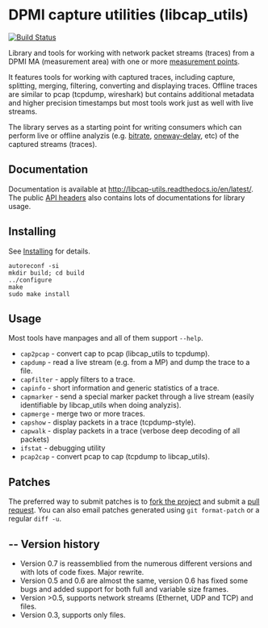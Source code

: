 DPMI capture utilities (libcap_utils)
=====================================
[![Build Status](https://travis-ci.org/DPMI/libcap_utils.svg?branch=master)](https://travis-ci.org/DPMI/libcap_utils)

Library and tools for working with network packet streams (traces) from a DPMI MA (measurement area) with one or more [measurement points](https://github.com/DPMI/mp).

It features tools for working with captured traces, including capture, splitting, merging, filtering, converting and displaying traces. Offline traces are similar to pcap (tcpdump, wireshark) but contains additional metadata and higher precision timestamps but most tools work just as well with live streams.

The library serves as a starting point for writing consumers which can perform live or offline analyzis (e.g. [bitrate](https://github.com/DPMI/consumer-bitrate), [oneway-delay](https://github.com/DPMI/consumer-onewaydelay), etc) of the captured streams (traces).

Documentation
-------------

Documentation is available at http://libcap-utils.readthedocs.io/en/latest/. The public [API headers](caputils) also contains lots of documentations for library usage.

Installing
----------

See [Installing](http://libcap-utils.readthedocs.io/en/latest/install.html) for details.

    autoreconf -si
    mkdir build; cd build
    ../configure 
    make
    sudo make install

Usage
-----

Most tools have manpages and all of them support `--help`.

* `cap2pcap` - convert cap to pcap (libcap_utils to tcpdump).
* `capdump` - read a live stream (e.g. from a MP) and dump the trace to a file.
* `capfilter` - apply filters to a trace.
* `capinfo` - short information and generic statistics of a trace.
* `capmarker` - send a special marker packet through a live stream (easily identifiable by libcap_utils when doing analyzis).
* `capmerge` - merge two or more traces.
* `capshow` - display packets in a trace (tcpdump-style).
* `capwalk` - display packets in a trace (verbose deep decoding of all packets)
* `ifstat` - debugging utility
* `pcap2cap` - convert pcap to cap (tcpdump to libcap_utils).

Patches
-------

The preferred way to submit patches is to [fork the project](https://help.github.com/articles/working-with-forks/) and submit a [pull request](https://help.github.com/articles/using-pull-requests/). You can also email patches generated using `git format-patch` or a regular `diff -u`.

--
Version history
---------------

* Version 0.7 is reassemblied from the numerous different versions and with lots of code fixes. Major rewrite.
* Version 0.5 and 0.6 are almost the same, version 0.6 has fixed some bugs and added support for both full and variable size frames.
* Version >0.5, supports network streams (Ethernet, UDP and TCP) and files.
* Version 0.3, supports only files.
